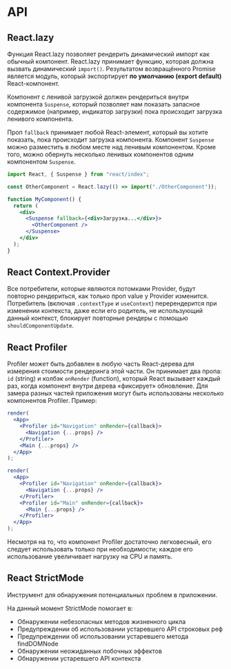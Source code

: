 # API

## React.lazy

Функция React.lazy позволяет рендерить динамический импорт как обычный компонент.
React.lazy принимает функцию, которая должна вызвать динамический `import()`.
Результатом возвращённого Promise является модуль, который экспортирует **по умолчанию (export default)** React-компонент.

Компонент с ленивой загрузкой должен рендериться внутри компонента `Suspense`, который позволяет
нам показать запасное содержимое (например, индикатор загрузки) пока происходит загрузка ленивого компонента.

Проп `fallback` принимает любой React-элемент, который вы хотите показать, пока происходит загрузка компонента.
Компонент `Suspense` можно разместить в любом месте над ленивым компонентом.
Кроме того, можно обернуть несколько ленивых компонентов одним компонентом `Suspense`.

```jsx
import React, { Suspense } from "react/index";

const OtherComponent = React.lazy(() => import("./OtherComponent"));

function MyComponent() {
  return (
    <div>
      <Suspense fallback={<div>Загрузка...</div>}>
        <OtherComponent />
      </Suspense>
    </div>
  );
}
```

## React Context.Provider

Все потребители, которые являются потомками Provider, будут повторно рендериться, как только проп value у Provider изменится.
Потребитель (включая `.contextType` и `useContext`) перерендерится при изменении контекста, даже если его родитель,
не использующий данный контекст, блокирует повторные рендеры с помощью `shouldComponentUpdate`.

## React Profiler

Profiler может быть добавлен в любую часть React-дерева для измерения стоимости рендеринга этой части.
Он принимает два пропа: `id` (string) и колбэк `onRender` (function), который React вызывает каждый раз,
когда компонент внутри дерева «фиксирует» обновление.
Для замера разных частей приложения могут быть использованы несколько компонентов Profiler.
Пример:

```jsx
render(
  <App>
    <Profiler id="Navigation" onRender={callback}>
      <Navigation {...props} />
    </Profiler>
    <Main {...props} />
  </App>
);

render(
  <App>
    <Profiler id="Navigation" onRender={callback}>
      <Navigation {...props} />
    </Profiler>
    <Profiler id="Main" onRender={callback}>
      <Main {...props} />
    </Profiler>
  </App>
);
```

Несмотря на то, что компонент Profiler достаточно легковесный,
его следует использовать только при необходимости; каждое его использование увеличивает нагрузку на CPU и память.

## React StrictMode

Инструмент для обнаружения потенциальных проблем в приложении.

На данный момент StrictMode помогает в:

- Обнаружении небезопасных методов жизненного цикла
- Предупреждении об использовании устаревшего API строковых реф
- Предупреждении об использовании устаревшего метода findDOMNode
- Обнаружении неожиданных побочных эффектов
- Обнаружении устаревшего API контекста
